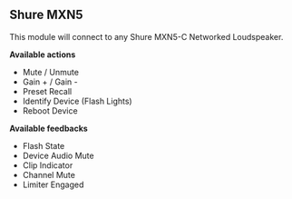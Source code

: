 ## Shure MXN5

This module will connect to any Shure MXN5-C Networked Loudspeaker.

**Available actions**
* Mute / Unmute
* Gain + / Gain -
* Preset Recall
* Identify Device (Flash Lights)
* Reboot Device

**Available feedbacks**
* Flash State
* Device Audio Mute
* Clip Indicator
* Channel Mute
* Limiter Engaged